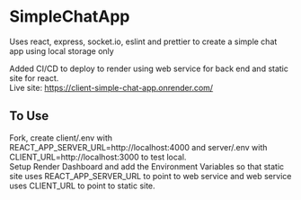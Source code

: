 # SimpleChatApp
Uses react, express, socket.io, eslint and prettier to create a simple chat app using local storage only <br>

Added CI/CD to deploy to render using web service for back end and static site for react. <br>
Live site: https://client-simple-chat-app.onrender.com/

<h2> To Use </h2>
Fork, create client/.env with REACT_APP_SERVER_URL=http://localhost:4000 and server/.env with CLIENT_URL=http://localhost:3000 to test local. <br>
Setup Render Dashboard and add the Environment Variables so that static site uses REACT_APP_SERVER_URL to point to web service and web service uses CLIENT_URL to point to static site.


